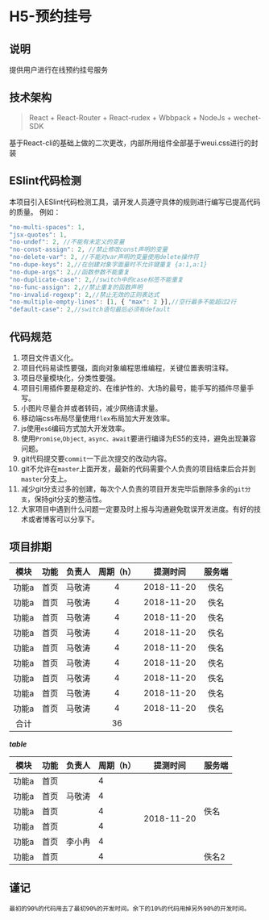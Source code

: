 # H5-预约挂号


## 说明
提供用户进行在线预约挂号服务

## 技术架构
> React + React-Router + React-rudex + Wbbpack + NodeJs + wechet-SDK

基于React-cli的基础上做的二次更改，内部所用组件全部基于weui.css进行的封装

## ESlint代码检测
本项目引入ESlint代码检测工具，请开发人员遵守具体的规则进行编写已提高代码的质量。
例如：

```javascript
"no-multi-spaces": 1,
"jsx-quotes": 1,
"no-undef": 2, //不能有未定义的变量
"no-const-assign": 2, //禁止修改const声明的变量
"no-delete-var": 2, //不能对var声明的变量使用delete操作符
"no-dupe-keys": 2,//在创建对象字面量时不允许键重复 {a:1,a:1}
"no-dupe-args": 2,//函数参数不能重复
"no-duplicate-case": 2,//switch中的case标签不能重复
"no-func-assign": 2,//禁止重复的函数声明
"no-invalid-regexp": 2,//禁止无效的正则表达式
"no-multiple-empty-lines": [1, { "max": 2 }],//空行最多不能超过2行
"default-case": 2,//switch语句最后必须有default
```

## 代码规范
1. 项目文件语义化。
2. 项目代码易读性要强，面向对象编程思维编程，关键位置表明注释。
3. 项目尽量模块化，分类性要强。
4. 项目引用插件要是稳定的、在维护性的、大场的最号，能手写的插件尽量手写。
5. 小图片尽量合并或者转码，减少网络请求量。
6. 移动端css布局尽量使用`flex`布局加大开发效率。
7. js使用`es6`编码方式加大开发效率。
8. 使用`Promise`,`Object`, `async、await`要进行编译为ES5的支持，避免出现兼容问题。
9. git代码提交要`commit`一下此次提交的改动内容。
10. git不允许在`master`上面开发，最新的代码需要个人负责的项目结束后合并到`master`分支上。
11. 减少git分支过多的创建，每次个人负责的项目开发完毕后删除多余的`git分支`，保持git分支的整洁性。
12. 大家项目中遇到什么问题一定要及时上报与沟通避免耽误开发进度。有好的技术或者博客可以分享下。

## 项目排期

| 模块 | 功能 | 负责人 | 周期（h）| 提测时间 | 服务端 |
| :--: | :--: | :--: | :--: | :--: | :--: |
| 功能a | 首页 | 马敬涛 | 4 | 2018-11-20 | 佚名 |
| 功能a | 首页 | 马敬涛 | 4 | 2018-11-20 | 佚名 |
| 功能a | 首页 | 马敬涛 | 4 | 2018-11-20 | 佚名 |
| 功能a | 首页 | 马敬涛 | 4 | 2018-11-20 | 佚名 |
| 功能a | 首页 | 马敬涛 | 4 | 2018-11-20 | 佚名 |
| 功能a | 首页 | 马敬涛 | 4 | 2018-11-20 | 佚名 |
| 功能a | 首页 | 马敬涛 | 4 | 2018-11-20 | 佚名 |
| 功能a | 首页 | 马敬涛 | 4 | 2018-11-20 | 佚名 |
| 功能a | 首页 | 马敬涛 | 4 | 2018-11-20 | 佚名 |
| 合计 |  |  | 36 |  |  |



***table***
<table>
    <thead>
        <tr>
            <th>模块</th>
            <th>功能</th>
            <th>负责人</th>
            <th>周期（h）</th>
            <th>提测时间</th>
            <th>服务端</th>
        </tr>
    </thead>
    <tbody>
        <tr>
            <td>功能a</td>
            <td>首页</th>
            <td rowspan="3">马敬涛</th>
            <td>4</th>
            <td rowspan="6">2018-11-20</th>
            <td rowspan="5">佚名</td>
        </tr>
        <tr>
            <td>功能a</td>
            <td>首页</th>
            <td>4</th>
        </tr>
        <tr>
            <td>功能a</td>
            <td>首页</th>
            <td>4</th>
        </tr>
        <tr>
            <td>功能a</td>
            <td>首页</th>
            <td rowspan="3">李小冉</th>
            <td>4</th>
        </tr>
        <tr>
            <td>功能a</td>
            <td>首页</th>
            <td>4</th>
        </tr>
        <tr>
            <td>功能a</td>
            <td>首页</th>
            <td>4</th>
            <td>佚名2</td>
        </tr>
    </tbody>
</table>


## 谨记
```text
最初的90%的代码用去了最初90%的开发时间。余下的10%的代码用掉另外90%的开发时间。
```